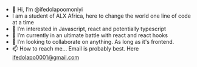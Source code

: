- 👋 Hi, I’m @ifedolapoomoniyi
-    I am a student of ALX Africa, here to change the world one line of code at a time
- 👀 I’m interested in Javascript, react and potentially typescript
- 🌱 I’m currently in an ultimate battle with react and react hooks
- 💞️ I’m looking to collaborate on anything. As long as it's frontend.
- 📫 How to reach me... Email is probably best. Here ifedolapo0001@gmail.com

<!---
ifedolapoomoniyi/ifedolapoomoniyi is a ✨ special ✨ repository because its `README.md` (this file) appears on your GitHub profile.
You can click the Preview link to take a look at your changes.
--->
